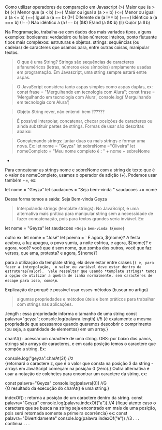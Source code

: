 Como utilizar operadores de comparação em Javascript
 (>)	Maior que	(a > b)
 (<)	Menor que	(a < b)
 (>=)	Maior ou igual a	(a >= b)
 (<=)	Menor ou igual a	(a <= b)
 (==)	Igual a	(a == b)
 (!=)	Diferente de	(a !== b)
 (===)	Idêntico a	(a === b)
 (!==)	Não idêntico a	(a !== b)
 (&&)	E/and	(a && b)
 (ll)	Ou/or	(a ll b)

Na Programação, trabalha-se com dados dos mais variados tipos, alguns exemplos: 
 booleanos: verdadeiro ou falso
 números: inteiros, ponto flutuante
 tipos mais complexos: estruturas e objetos. 
 strings: sequências (ou cadeias) de caracteres que usamos para, entre outras coisas, manipular textos.

> O que é uma String?
 Strings são sequências de caracteres alfanuméricos (letras, números e/ou símbolos) amplamente usadas em programação. 
 Em Javascript, uma string sempre estará entre aspas.

> O JavaScript considera tanto aspas simples como aspas duplas, ex:
 const frase = "Mergulhando em tecnologia com Alura"; 
 const frase = ‘Mergulhando em tecnologia com Alura’;
 console.log('Mergulhando em tecnologia com Alura') 

> Objeto String
 rever, não entendi bem ?????? 

> É possível interpolar, concatenar, checar posições de caracteres ou ainda substituir partes de strings.
 Formas de usar são descritas abaixo: 

> Concatenando strings: juntar duas ou mais strings e formar uma nova. Ex: 
 let nome = "Geyza"
 let sobreNome ="Oliveira"
 let nomeCompleto = "Meu nome completo é : " + nome + sobreNome
 -
 Para concatenar as strings nome e sobreNome com a string de texto que é o valor de nomeCompleto,
 usamos o operador de adição (+). Podemos usar também +=, ex: 

 let nome = "Geyza"
 let saudacoes = "Seja bem-vinda "
 saudacoes += nome 

 Dessa forma temos a saída: Seja Bem-vinda Geyza

> Interpolando strings (template strings): No JavaScript, é uma alternativa mais prática para manipular string 
sem a necessidade de fazer concatenação, pois para textos grandes seria inviável. Ex: 

 let nome = "Geyza"
 let saudacoes =`Seja bem-vinda ${nome}`

 outro ex: 
 let nome = "José"
 let poema = `
   E agora, ${nome}?
   A festa acabou,
   a luz apagou,
   o povo sumiu,
   a noite esfriou,
   e agora, ${nome}?
   e agora, você?
   você que é sem nome,
   que zomba dos outros,
   você que faz versos,
   que ama, protesta?
   e agora, ${nome}?

 para a utilização da template string, ela deve estar entre crases (`) e, para fazer a interpolação, 
 o valor ou variável deve estar dentro da estrutura${valor}. 
 Vale ressaltar que usando *template strings* temos a opção de utilizar a quebra de linha normalmente, sem caracteres de escape para isso, como\n`.

Explicação de porquê é possível usar esses métodos (buscar no artigo) 

> algumas propriedades e métodos úteis e bem práticos para trabalhar com strings nas aplicações.

.length : essa propriedade informa o tamanho de uma string 
  const palavra="geyza";
 console.log(palavra.length) //5 
{é exatamente a mesma propriedade que acessamos quando queremos descobrir o comprimento (ou seja, a quantidade de elementos) em um array.}

charAt() : acessar um caractere de uma string. 
 OBS: por baixo dos panos, strings são arrays de caracteres, e em cada posição temos o caractere que compõe a string. Ex: 

 console.log("geyza".charAt(3)) //z   
 {retornará o caractere z, que é o valor que consta na posição 3 da string - arrays em JavaScript começam na posição 0 (zero).}
 Outra alternativa é usar a notação de colchetes para encontrar um caractere da string, ex: 

 const palavra="Geyza"
 console.log(palavra[0]) //G  
 {O resultado da execução do charAt() é uma string.}

indexOf() : retorna a posição de um caractere dentro da string.
 const palavra="Geyza"
 console.log(palavra.indexOf("a")) //4
 {fique atento caso o caractere que se busca na string seja encontrado em mais de uma posição, pois será retornada somente a primeira ocorrência} 
 ex: 
 const palavra="Divertidamente"
 console.log(palavra.indexOf("e")) //3
 . . . 
  continua . . . 
